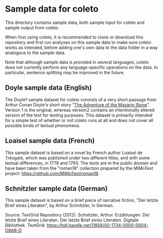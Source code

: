 # Sample data for coleto 

This directory contains sample data, both sample input for coleto and sample output from coleto. 

When first using coleto, it is recommended to clone or download this repository and first run analyses on this sample data to make sure coleto works as intended, before adding one's own data to the data folder in a way analogous to the sample data. 

Note that although sample data is provided in several languages, coleto does not currently perform any language-specific operations on the data. In particular, sentence splitting may be improved in the future. 

## Doyle sample data (English)

The Doyle1 sample dataset for coleto consists of a very short passage from Arthur Conan Doyle's short story "[The Adventure of the Mazarin Stone](https://en.wikipedia.org/wiki/The_Adventure_of_the_Mazarin_Stone)". Version 1 is the original, whereas version2 contains an intentionally altered version of the text for testing purposes. This dataset is primarily intended for a simple test of whether or not coleto runs at all and does not cover all possible kinds of textual phenomena. 

## Loaisel sample data (French)

This sample dataset is based on a novel by French author Loaisel de Tréogate, which was published under two different titles, and with some textual differences, in 1779 and 1793. The texts are in the public domain and have been taken from the "roman18" collection prepared by the MiMoText project: https://github.com/MiMoText/roman18. 

## Schnitzler sample data (German)

This sample dataset is based on a brief piece of narrative fiction, "Der letzte Brief eines Literaten", by Arthur Schnitzler, in German. 

Source: TextGrid Repository (2012). Schnitzler, Arthur. Erzählungen. Der letzte Brief eines Literaten. Der letzte Brief eines Literaten. Digitale Bibliothek. TextGrid. https://hdl.handle.net/11858/00-1734-0000-0004-D9AB-D 

